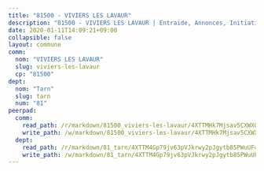 ```yaml
---
title: "81500 - VIVIERS LES LAVAUR"
description: "81500 - VIVIERS LES LAVAUR | Entraide, Annonces, Initiatives"
date: 2020-01-11T14:09:21+09:00
collapsible: false
layout: commune
comm:
  nom: "VIVIERS LES LAVAUR"
  slug: viviers-les-lavaur
  cp: "81500"
dept:
  nom: "Tarn"
  slug: tarn
  num: "81"
peerpad:
  comm:
    read_path: /r/markdown/81500_viviers-les-lavaur/4XTTMHk7Mjsav5CXWXG3ChgynyHTdktNFj2TV9N4pvxYUo8CS
    write_path: /w/markdown/81500_viviers-les-lavaur/4XTTMHk7Mjsav5CXWXG3ChgynyHTdktNFj2TV9N4pvxYUo8CS-K3TgUpWCGuGy5PZC4GF3i9epFjNgRrSjXvQ8YDnHPb8dxn6vQHFjWXhvYHboYZ51aohiVQxLexzggegCz5ovhTw8jfAaAMiGLhZxxCmCyXz5vuhmRdT6tsZpGNsUoiQCU932r7pW
  dept:
    read_path: /r/markdown/81_tarn/4XTTM4Gp79jv63pVJkrwy2pJgytb85PWuUF46qZV3RNcf9bTY
    write_path: /w/markdown/81_tarn/4XTTM4Gp79jv63pVJkrwy2pJgytb85PWuUF46qZV3RNcf9bTY-K3TgUQULAfYZTaNEYQn663imu6tLJ5XUSYV3bG6y2QwZHe2hiw5KiHgnyL8wpzhjjRKSLQVjHCuMHvPTtVgD4tm7BFQTVwqLNiZgb8d93Riu34VNq5t6eFocUS5Ezct8i9MJtUHQ
---
```



